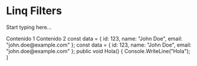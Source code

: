 ﻿# Linq Filters

Start typing here...

<tabs>
    <tab title="One">
    Contenido 1
    </tab>
    <tab title="Two">
    Contenido 2
    </tab>
</tabs>

<request>
    <sample lang="javascript" title="JavaScript">
        const data = {
        id: 123,
        name: "John Doe",
        email: "john.doe@example.com"
        };
    </sample>
</request>

<response type="200">
    <sample lang="javascript" title="JavaScript">
        const data = {
        id: 123,
        name: "John Doe",
        email: "john.doe@example.com"
        };
    </sample>
</response>

<sample lang="c#" title="Prueba C#" id="1">
    public void Hola()
    {
        Console.WriteLine("Hola");
    }
</sample>
